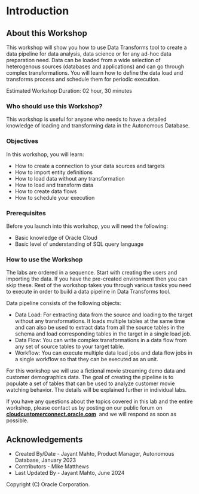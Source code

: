 # Introduction

## About this Workshop

This workshop will show you how to use Data Transforms tool to create a data pipeline for data analysis, data science or for any ad-hoc data preparation need. Data can be loaded from a wide selection of heterogenous sources (databases and applications) and can go through complex transformations. You will learn how to define the data load and transforms process and schedule them for periodic execution.

Estimated Workshop Duration: 02 hour, 30 minutes

### Who should use this Workshop?

This workshop is useful for anyone who needs to have a detailed knowledge of loading and transforming data in the Autonomous Database. 

### Objectives

In this workshop, you will learn:
-	How to create a connection to your data sources and targets
-   How to import entity definitions
-	How to load data without any transformation
-	How to load and transform data 
-   How to create data flows
-   How to schedule your execution

### Prerequisites

Before you launch into this workshop, you will need the following:

- Basic knowledge of Oracle Cloud
- Basic level of understanding of SQL query language

### How to use the Workshop

The labs are ordered in a sequence. Start with creating the users and importing the data. If you have the pre-created environment then you can skip these. Rest of the workshop takes you through various tasks you need to execute in order to build a data pipeline in Data Transforms tool.

Data pipeline consists of the following objects:
- Data Load: For extracting data from the source and loading to the target without any transformations. It loads multiple tables at the same time and can also be used to extract data from all the source tables in the schema and load corresponding tables in the target in a single load job.
- Data Flow: You can write complex transformations in a data flow from any set of source tables to your target table.
- Workflow: You can execute multiple data load jobs and data flow jobs in a single workflow so that they can be executed as an unit.

For this workshop we will use a fictional movie streaming demo data and customer demographics data. The goal of creating the pipeline is to populate a set of tables that can be used to analyze customer movie watching behavior. The details will be explained further in individual labs.


If you have any questions about the topics covered in this lab and the entire workshop, please contact us by posting on our public forum on  **[cloudcustomerconnect.oracle.com](https://cloudcustomerconnect.oracle.com/resources/32a53f8587/)**  and we will respond as soon as possible.

## Acknowledgements

- Created By/Date - Jayant Mahto, Product Manager, Autonomous Database, January 2023
- Contributors - Mike Matthews
- Last Updated By - Jayant Mahto, June 2024


Copyright (C)  Oracle Corporation.


